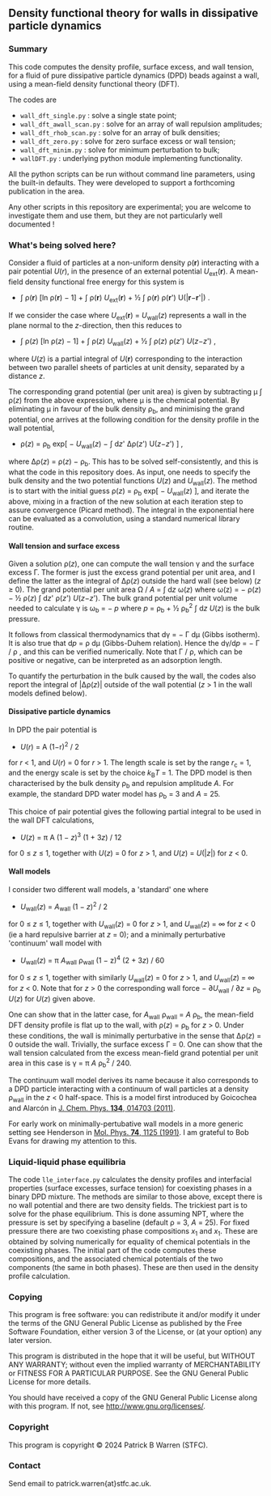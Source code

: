 ## Density functional theory for walls in dissipative particle dynamics

### Summary

This code computes the density profile, surface excess, and wall
tension, for a fluid of pure dissipative particle dynamics (DPD)
beads against a wall, using a mean-field density functional theory (DFT).

The codes are

* `wall_dft_single.py` : solve a single state point;
* `wall_dft_awall_scan.py` : solve for an array of wall repulsion amplitudes;
* `wall_dft_rhob_scan.py` : solve for an array of bulk densities;
* `wall_dft_zero.py` : solve for zero surface excess or wall tension;
* `wall_dft_minim.py` : solve for minimum perturbation to bulk;
* `wallDFT.py` : underlying python module implementing functionality.

All the python scripts can be run without command line parameters,
using the built-in defaults. They were developed to support a
forthcoming publication in the area. 

Any other scripts in this repository are experimental; you are welcome
to investigate them and use them, but they are not particularly well
documented !

### What's being solved here?

Consider a fluid of particles at a non-uniform density ρ(**r**)
interacting with a pair potential *U*(*r*), in the presence of an
external potential *U*<sub>ext</sub>(**r**). A mean-field density
functional free energy for this system is

* ∫ ρ(**r**) [ln ρ(**r**) − 1] + ∫ ρ(**r**) *U*<sub>ext</sub>(**r**) +
  ½ ∫ ρ(**r**) ρ(**r**') U(|**r**−**r**'|) .
  
If we consider the case where *U*<sub>ext</sub>(**r**) =
*U*<sub>wall</sub>(*z*) represents a wall in the plane normal to the
*z*-direction, then this reduces to

* ∫ ρ(*z*) [ln ρ(*z*) − 1] + ∫ ρ(*z*) *U*<sub>wall</sub>(*z*) + ½ ∫
  ρ(*z*) ρ(*z*') *U*(*z*−*z*') ,

where *U*(*z*) is a partial integral of *U*(**r**) corresponding to
the interaction between two parallel sheets of particles at unit density,
separated by a distance *z*.

The corresponding grand potential (per unit area) is given by
subtracting μ ∫ ρ(*z*) from the above expression, where μ is the
chemical potential.  By eliminating μ in favour of the bulk density
ρ<sub>b</sub>, and minimising the grand potential, one arrives at the
following condition for the density profile in the wall potential,

* ρ(*z*) = ρ<sub>b</sub> exp[ − *U*<sub>wall</sub>(*z*) − ∫ d*z*'
  Δρ(*z*') U(*z*−*z*') ] ,
  
where Δρ(*z*) = ρ(*z*) − ρ<sub>b</sub>. This has to be solved
self-consistently, and this is what the code in this repository
does. As input, one needs to specify the bulk density and the two
potential functions *U*(*z*) and *U*<sub>wall</sub>(*z*).  The method
is to start with the initial guess ρ(*z*) = ρ<sub>b</sub> exp[ −
*U*<sub>wall</sub>(*z*) ], and iterate the above, mixing in a fraction of
the new solution at each iteration step to assure convergence (Picard
method).  The integral in the exponential here can be evaluated as a
convolution, using a standard numerical library routine.

#### Wall tension and surface excess

Given a solution ρ(*z*), one can compute the wall tension γ and the
surface excess Γ. The former is just the excess grand potential per
unit area, and I define the latter as the integral of Δρ(*z*) outside
the hard wall (see below) (*z* ≥ 0). The grand potential per unit area
Ω / *A* = ∫ d*z* ω(*z*) where ω(z) = − ρ(*z*) − ½ ρ(*z*) ∫ d*z*'
ρ(*z*') *U*(*z*−*z*').  The bulk grand potential per unit volume
needed to calculate γ is ω<sub>b</sub> = − *p* where *p* =
ρ<sub>b</sub> + ½ ρ<sub>b</sub><sup>2</sup> ∫ d*z* *U*(*z*) is the
bulk pressure.

It follows from classical thermodynamics that dγ = − Γ dμ (Gibbs
isotherm). It is also true that d*p* = ρ dμ (Gibbs-Duhem relation).
Hence the dγ/d*p* = − Γ / ρ , and this can be verified numerically.
Note that Γ / ρ, which can be positive or negative, can be interpreted
as an adsorption length.

To quantify the perturbation in the bulk caused by the wall, the codes
also report the integral of |Δρ(*z*)| outside of the wall potential
(*z* > 1 in the wall models defined below).

####  Dissipative particle dynamics

In DPD the pair potential is

* *U*(*r*) = A (1−r)<sup>2</sup> / 2 

for *r* < 1, and *U*(*r*) = 0 for *r* > 1. The length scale is set by
the range *r*<sub>c</sub> = 1, and the energy scale is set by the
choice *k*<sub>B</sub>*T* = 1. The DPD model is then characterised by
the bulk density ρ<sub>b</sub> and repulsion amplitude *A*.  For
example, the standard DPD water model has ρ<sub>b</sub> = 3 and *A* =
25.

This choice of pair potential gives the following partial integral to
be used in the wall DFT calculations,

* *U*(*z*) = π A (1 − *z*)<sup>3</sup> (1 + 3*z*) / 12

 for 0 ≤ *z* ≤ 1, together with *U*(*z*) = 0 for *z* > 1, and
 *U*(*z*) = *U*(|*z*|) for *z* < 0.

#### Wall models

I consider two different wall models, a 'standard' one where

* *U*<sub>wall</sub>(*z*) = *A*<sub>wall</sub> (1 − *z*)<sup>2</sup> /
  2

for 0 ≤ *z* ≤ 1, together with *U*<sub>wall</sub>(*z*) = 0 for *z* >
 1, and *U*<sub>wall</sub>(*z*) = ∞ for *z* < 0 (ie a hard repulsive
 barrier at *z* = 0); and a minimally perturbative 'continuum' wall
 model with

* *U*<sub>wall</sub>(*z*) = π *A*<sub>wall</sub> ρ<sub>wall</sub> (1 −
  z)<sup>4</sup> (2 + 3*z*) / 60

for 0 ≤ *z* ≤ 1, together with similarly *U*<sub>wall</sub>(*z*) = 0
for *z* > 1, and *U*<sub>wall</sub>(*z*) = ∞ for *z* < 0.  Note that
for *z* > 0 the corresponding wall force − ∂*U*<sub>wall</sub> / ∂*z*
= ρ<sub>b</sub> *U*(*z*) for *U*(*z*) given above.

One can show that in the latter case, for *A*<sub>wall</sub>
ρ<sub>wall</sub> = *A* ρ<sub>b</sub>, the mean-field DFT density
profile is flat up to the wall, with ρ(*z*) = ρ<sub>b</sub> for 
*z* > 0.  Under these conditions, the wall is minimally perturbative
in the sense that Δρ(*z*) = 0 outside the wall.  Trivially, the
surface excess Γ = 0.  One can show that the wall tension calculated
from the excess mean-field grand potential per unit area in this case
is γ = π *A* ρ<sub>b</sub><sup>2</sup> / 240.

The continuum wall model derives its name because it also corresponds
to a DPD particle interacting with a continuum of wall particles at a
density ρ<sub>wall</sub> in the *z* < 0 half-space.  This is a model
first introduced by Goicochea and Alarcón in [J. Chem. Phys. **134**,
014703 (2011)](https://doi.org/10.1063/1.3517869).

For early work on minimally-pertubative wall models in a more generic
setting see Henderson in [Mol. Phys. **74**, 1125
(1991)](https://doi.org/10.1080/00268979100102851).  I am grateful to
Bob Evans for drawing my attention to this.

### Liquid-liquid phase equilibria

The code `lle_interface.py` calculates the density profiles and
interfacial properties (surface excesses, surface tension) for
coexisting phases in a binary DPD mixture.  The methods are similar to
those above, except there is no wall potential and there are two
density fields.  The trickiest part is to solve for the phase
equilibrium.  This is done assuming NPT, where the pressure is set by
specifying a baseline (default ρ = 3, *A* = 25).  For fixed pressure
there are two coexisting phase compositions *x*<sub>1</sub> and
*x*<sub>1</sub>.  These are obtained by solving numerically for
equality of chemical potentials in the coexisting phases.  The initial
part of the code computes these compositions, and the associated
chemical potentials of the two components (the same in both phases).
These are then used in the density profile calculation.

### Copying

This program is free software: you can redistribute it and/or modify
it under the terms of the GNU General Public License as published by
the Free Software Foundation, either version 3 of the License, or (at
your option) any later version.

This program is distributed in the hope that it will be useful, but
WITHOUT ANY WARRANTY; without even the implied warranty of
MERCHANTABILITY or FITNESS FOR A PARTICULAR PURPOSE.  See the GNU
General Public License for more details.

You should have received a copy of the GNU General Public License
along with this program.  If not, see
<http://www.gnu.org/licenses/>.

### Copyright

This program is copyright &copy; 2024 Patrick B Warren (STFC).  

### Contact

Send email to patrick.warren{at}stfc.ac.uk.
